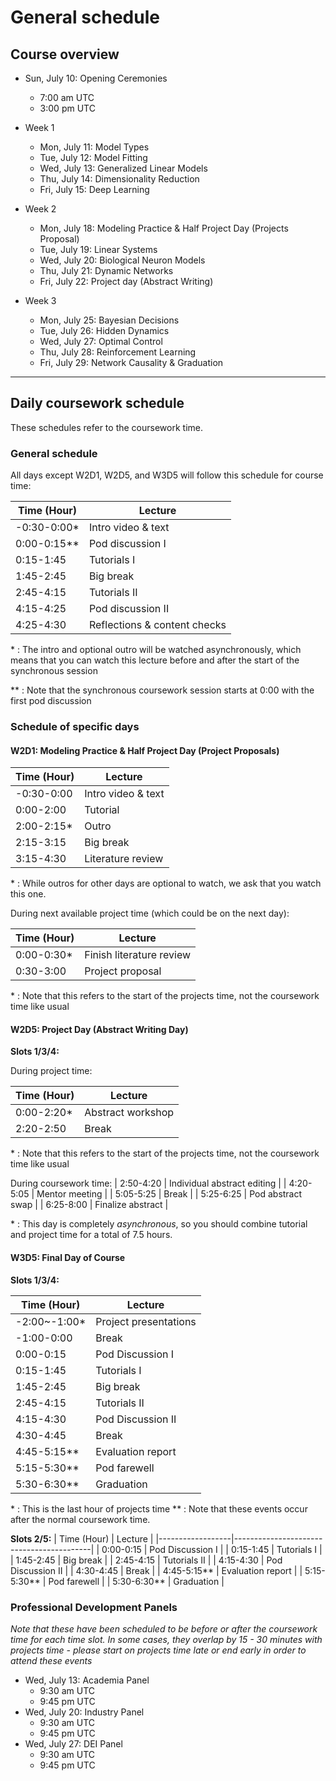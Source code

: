 # General schedule

## Course overview

* Sun, July 10: Opening Ceremonies
    * 7:00 am UTC
    * 3:00 pm UTC
    
* Week 1
    * Mon, July 11: Model Types
    * Tue, July 12: Model Fitting
    * Wed, July 13: Generalized Linear Models  
    * Thu, July 14: Dimensionality Reduction
    * Fri, July 15: Deep Learning
     
* Week 2
    * Mon, July 18: Modeling Practice & Half Project Day (Projects Proposal)
    * Tue, July 19: Linear Systems
    * Wed, July 20: Biological Neuron Models
    * Thu, July 21: Dynamic Networks
    * Fri, July 22: Project day (Abstract Writing)
    
* Week 3
    * Mon, July 25: Bayesian Decisions
    * Tue, July 26: Hidden Dynamics
    * Wed, July 27: Optimal Control
    * Thu, July 28: Reinforcement Learning
    * Fri, July 29: Network Causality & Graduation


----

## Daily coursework schedule
These schedules refer to the coursework time.

### General schedule
All days except W2D1, W2D5, and W3D5 will follow this schedule for course time:
 
|    Time (Hour)   |    Lecture                            |
|------------------|---------------------------------------|
|   -0:30-0:00\*   |    Intro video & text                 |
|    0:00-0:15\**  |    Pod discussion I                   |
|    0:15-1:45     |    Tutorials I                        |
|    1:45-2:45     |    Big break                          |
|    2:45-4:15     |    Tutorials II                       |
|    4:15-4:25     |    Pod discussion II                  |
|    4:25-4:30     |    Reflections & content checks       |    

\* : The intro and optional outro will be watched asynchronously, which means that you can watch this lecture before and after the start of the synchronous session

\** : Note that the synchronous coursework session starts at 0:00 with the first pod discussion

### Schedule of specific days

#### W2D1: Modeling Practice & Half Project Day (Project Proposals)

|    Time (Hour)   |    Lecture                            |
|------------------|---------------------------------------|
|   -0:30-0:00     |    Intro video & text                 |
|    0:00-2:00     |    Tutorial                           |
|    2:00-2:15\*   |    Outro                              |
|    2:15-3:15     |    Big break                          |
|    3:15-4:30     |    Literature review                  |

\* : While outros for other days are optional to watch, we ask that you watch this one.

During next available project time (which could be on the next day):

|    Time (Hour)   |    Lecture                            |
|------------------|---------------------------------------|
|    0:00-0:30\*   |    Finish literature review           |
|    0:30-3:00     |    Project proposal                   |

\* : Note that this refers to the start of the projects time, not the coursework time like usual

#### W2D5: Project Day (Abstract Writing Day)

**Slots 1/3/4:**

During project time:

|    Time (Hour)   |    Lecture                            |
|------------------|---------------------------------------|
|    0:00-2:20\*   |    Abstract workshop                  |
|    2:20-2:50     |    Break                              |

\* : Note that this refers to the start of the projects time, not the coursework time like usual

During coursework time:
|    2:50-4:20     |    Individual abstract editing        |
|    4:20-5:05     |    Mentor meeting                     |
|    5:05-5:25     |    Break                              |
|    5:25-6:25     |    Pod abstract swap                  |
|    6:25-8:00     |    Finalize abstract                  |

\* : This day is completely *asynchronous*, so you should combine tutorial and project time for a total of 7.5 hours.

#### W3D5: Final Day of Course

**Slots 1/3/4:**

|    Time (Hour)   |    Lecture                               |
|------------------|------------------------------------------|
|   -2:00~-1:00\*  |    Project presentations                 |
|   -1:00-0:00     |    Break                                 |
|    0:00-0:15     |    Pod Discussion I                      |
|    0:15-1:45     |    Tutorials I                           |
|    1:45-2:45     |    Big break                             |
|    2:45-4:15     |    Tutorials II                          |
|    4:15-4:30     |    Pod Discussion II                     |
|    4:30-4:45     |    Break                                 |
|    4:45-5:15\**   |    Evaluation report                     |
|    5:15-5:30\**   |    Pod farewell                          |
|    5:30-6:30\**   |    Graduation                            |

\* : This is the last hour of projects time
\** : Note that these events occur after the normal coursework time.

**Slots 2/5:**
|    Time (Hour)   |    Lecture                               |
|------------------|------------------------------------------|
|    0:00-0:15     |    Pod Discussion I                      |
|    0:15-1:45     |    Tutorials I                           |
|    1:45-2:45     |    Big break                             |
|    2:45-4:15     |    Tutorials II                          |
|    4:15-4:30     |    Pod Discussion II                     |
|    4:30-4:45     |    Break                                 |
|    4:45-5:15**   |    Evaluation report                     |
|    5:15-5:30**   |    Pod farewell                          |
|    5:30-6:30**   |    Graduation                            |


### Professional Development Panels
*Note that these have been scheduled to be before or after the coursework time for each time slot. In some cases, they overlap by 15 - 30 minutes with projects time - please start on projects time late or end early in order to attend these events*

* Wed, July 13: Academia Panel
    * 9:30 am UTC
    * 9:45 pm UTC
* Wed, July 20: Industry Panel
    * 9:30 am UTC
    * 9:45 pm UTC
* Wed, July 27: DEI Panel
    * 9:30 am UTC
    * 9:45 pm UTC

